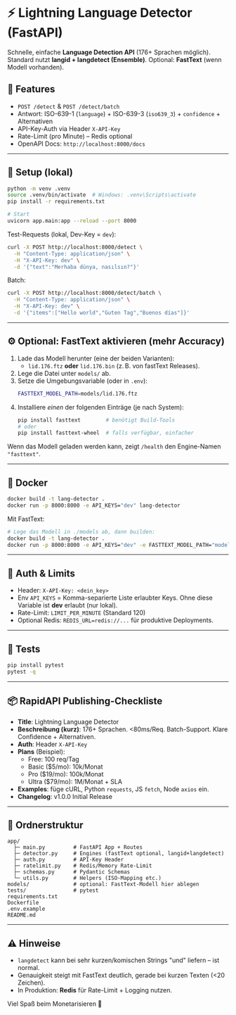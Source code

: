 
# ⚡ Lightning Language Detector (FastAPI)

Schnelle, einfache **Language Detection API** (176+ Sprachen möglich).  
Standard nutzt **langid + langdetect (Ensemble)**. Optional: **FastText** (wenn Modell vorhanden).

## 🚀 Features
- `POST /detect` & `POST /detect/batch`
- Antwort: ISO-639-1 (`language`) + ISO-639-3 (`iso639_3`) + `confidence` + Alternativen
- API-Key-Auth via Header `X-API-Key`
- Rate-Limit (pro Minute) – Redis optional
- OpenAPI Docs: `http://localhost:8000/docs`

---

## 🧰 Setup (lokal)

```bash
python -m venv .venv
source .venv/bin/activate  # Windows: .venv\Scripts\activate
pip install -r requirements.txt

# Start
uvicorn app.main:app --reload --port 8000
```

Test-Requests (lokal, Dev-Key = `dev`):

```bash
curl -X POST http://localhost:8000/detect \
  -H "Content-Type: application/json" \
  -H "X-API-Key: dev" \
  -d '{"text":"Merhaba dünya, nasılsın?"}'
```

Batch:
```bash
curl -X POST http://localhost:8000/detect/batch \
  -H "Content-Type: application/json" \
  -H "X-API-Key: dev" \
  -d '{"items":["Hello world","Guten Tag","Buenos días"]}'
```

---

## ⚙️ Optional: FastText aktivieren (mehr Accuracy)
1. Lade das Modell herunter (eine der beiden Varianten):
   - `lid.176.ftz` **oder** `lid.176.bin` (z. B. von fastText Releases).
2. Lege die Datei unter `models/` ab.
3. Setze die Umgebungsvariable (oder in `.env`):
   ```bash
   FASTTEXT_MODEL_PATH=models/lid.176.ftz
   ```
4. Installiere *einen* der folgenden Einträge (je nach System):
   ```bash
   pip install fasttext        # benötigt Build-Tools
   # oder
   pip install fasttext-wheel  # falls verfügbar, einfacher
   ```

Wenn das Modell geladen werden kann, zeigt `/health` den Engine-Namen `"fasttext"`.

---

## 🐳 Docker

```bash
docker build -t lang-detector .
docker run -p 8000:8000 -e API_KEYS="dev" lang-detector
```

Mit FastText:
```bash
# Lege das Modell in ./models ab, dann builden:
docker build -t lang-detector .
docker run -p 8000:8000 -e API_KEYS="dev" -e FASTTEXT_MODEL_PATH="models/lid.176.ftz" lang-detector
```

---

## 🔐 Auth & Limits

- Header: `X-API-Key: <dein_key>`
- Env `API_KEYS` = Komma-separierte Liste erlaubter Keys. Ohne diese Variable ist **dev** erlaubt (nur lokal).
- Rate-Limit: `LIMIT_PER_MINUTE` (Standard 120)
- Optional Redis: `REDIS_URL=redis://...` für produktive Deployments.

---

## 🧪 Tests

```bash
pip install pytest
pytest -q
```

---

## 📦 RapidAPI Publishing-Checkliste

- **Title**: Lightning Language Detector
- **Beschreibung (kurz)**: 176+ Sprachen. <80ms/Req. Batch-Support. Klare Confidence + Alternativen.
- **Auth**: Header `X-API-Key`
- **Plans** (Beispiel):
  - Free: 100 req/Tag
  - Basic ($5/mo): 10k/Monat
  - Pro ($19/mo): 100k/Monat
  - Ultra ($79/mo): 1M/Monat + SLA
- **Examples**: füge cURL, Python `requests`, JS `fetch`, Node `axios` ein.
- **Changelog**: v1.0.0 Initial Release

---

## 🧱 Ordnerstruktur

```
app/
  ├─ main.py         # FastAPI App + Routes
  ├─ detector.py     # Engines (fastText optional, langid+langdetect)
  ├─ auth.py         # API-Key Header
  ├─ ratelimit.py    # Redis/Memory Rate-Limit
  ├─ schemas.py      # Pydantic Schemas
  └─ utils.py        # Helpers (ISO-Mapping etc.)
models/              # optional: FastText-Modell hier ablegen
tests/               # pytest
requirements.txt
Dockerfile
.env.example
README.md
```

---

## ⚠️ Hinweise
- `langdetect` kann bei sehr kurzen/komischen Strings "und" liefern – ist normal.
- Genauigkeit steigt mit FastText deutlich, gerade bei kurzen Texten (<20 Zeichen).
- In Produktion: **Redis** für Rate-Limit + Logging nutzen.

Viel Spaß beim Monetarisieren 🚀
